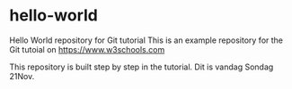 # hello-world
Hello World repository for Git tutorial
This is an example repository for the Git tutoial on https://www.w3schools.com

This repository is built step by step in the tutorial.
Dit is vandag Sondag 21Nov.
